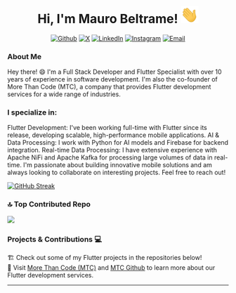 <h1 align="center">Hi, I'm Mauro Beltrame! <img src="https://raw.githubusercontent.com/ABSphreak/ABSphreak/master/gifs/Hi.gif" width="40px" /> </h1>

<p align="center">
<a href="https://github.com/Mauro124"><img alt="Github" src="https://img.shields.io/badge/Github-black?style=flat-square&logo=github"></a>
<a href="https://twitter.com/maurobeltrame3"><img alt="X" src="https://img.shields.io/badge/maurobeltrame3-black?style=flat-square&logo=x"></a>
<a href="https://www.linkedin.com/in/maurobeltrame/"><img alt="LinkedIn" src="https://img.shields.io/badge/Linkedin-blue?style=flat-square&logo=linkedin"></a>
<a href="https://www.instagram.com/mauro124_/"><img alt="Instagram" src="https://img.shields.io/badge/Instagram-black?style=flat-square&logo=instagram"></a>
<a href="mailto:maurobeltrame12@gmail.com"><img alt="Email" src="https://img.shields.io/badge/Email-black?style=flat-square&logo=gmail"></a>
</p>

### About Me <br>
Hey there! 😄 I'm a Full Stack Developer and Flutter Specialist with over 10 years of experience in software development. I'm also the co-founder of More Than Code (MTC), a company that provides Flutter development services for a wide range of industries.

### I specialize in:<br>
Flutter Development: I've been working full-time with Flutter since its release, developing scalable, high-performance mobile applications.
AI & Data Processing: I work with Python for AI models and Firebase for backend integration.
Real-time Data Processing: I have extensive experience with Apache NiFi and Apache Kafka for processing large volumes of data in real-time.
I'm passionate about building innovative mobile solutions and am always looking to collaborate on interesting projects. Feel free to reach out!


[![GitHub Streak](https://streak-stats.demolab.com?user=Mauro124&theme=react&hide_border=true)](https://git.io/streak-stats)

### 🔝 Top Contributed Repo
![](https://github-contributor-stats.vercel.app/api?username=Mauro124&limit=5&theme=dark&combine_all_yearly_contributions=true)

### Projects & Contributions :computer:<br>
🏗️ Check out some of my Flutter projects in the repositories below!<br>
🔗 Visit [More Than Code (MTC)](https://www.mtc-flutter.com/) and [MTC Github](https://github.com/orgs/crab-team) to learn more about our Flutter development services.<br>

<hr/>
